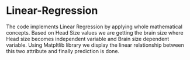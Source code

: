 # Linear-Regression
The code implements Linear Regression by applying whole mathematical concepts. Based on Head Size values we are getting the brain size where Head size becomes independent variable and Brain size dependent variable. Using Matpltlib library we display the linear relationship between this two attribute and finally prediction is done.

